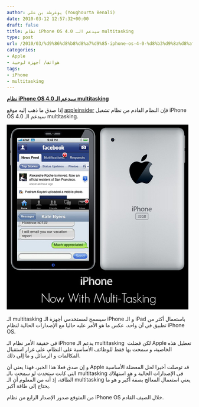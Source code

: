 ```yaml
---
author: يوغرطة بن علي (Youghourta Benali)
date: 2010-03-12 12:57:32+00:00
draft: false
title: نظام iPhone OS 4.0 سيدعم الـ multitasking
type: post
url: /2010/03/%d9%86%d8%b8%d8%a7%d9%85-iphone-os-4-0-%d8%b3%d9%8a%d8%af%d8%b9%d9%85-%d8%a7%d9%84%d9%80-multitasking/
categories:
- Apple
- هواتف/ أجهزة لوحية
tags:
- iPhone
- multitasking
---
```


[**نظام iPhone OS 4.0 سيدعم الـ multitasking**](https://www.it-scoop.com/2010/03/%d9%86%d8%b8%d8%a7%d9%85-iphone-os-4-0-%d8%b3%d9%8a%d8%af%d8%b9%d9%85-%d8%a7%d9%84%d9%80-multitasking/)


إذا صدق ما ذهب إليه موقع [appleinsider](http://www.appleinsider.com/articles/10/03/11/apples_iphone_4_0_software_to_deliver_multitasking_support.html) فإن النظام القادم من نظام تشغيل iPhone OS 4.0 سيدعم الـ multitasking.

[![](multi-task-iphone.jpg)
](https://www.it-scoop.com/2010/03/%d9%86%d8%b8%d8%a7%d9%85-iphone-os-4-0-%d8%b3%d9%8a%d8%af%d8%b9%d9%85-%d8%a7%d9%84%d9%80-multitasking/)

الـ multitasking سيسمح لمستخدمي أجهزة الـ iPhone و الـ iPad باستعمال أكثر من تطبيق في آن واحد، عكس ما هو الأمر عليه حاليا مع الإصدارات الحالية لنظام iPhone OS.

في حقيقة الأمر نظام الـ iPhone يدعم الـ multitasking  لكن فضلت Apple تعطيل هذه الخاصية، و سمحت بها فقط للوظائف الأساسية على النظام، على غرار استقبال المكالمات و الرسائل و ما إلى ذلك.

و إن صدق فعلا هذا الخبر، فهذا يعني أن Apple قد توصلت أخيرا لحل المعضلة الأساسية التي كانت ستحدث لو سمحت بالـ multitasking في الإصدارات الحالية و هو استهلاك الطاقة، إذ أنه من المعلوم أن الـ multitasking يعني استعمال المعالج بصفة أكبر و هو ما يحتاج إلى طاقة أكبر.

من المتوقع صدور الإصدار الرابع من نظام iPhone OS خلال الصيف القادم.
